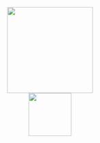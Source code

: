 <div id="header" align="center">
  <img src="https://media.giphy.com/media/cmCEsJZHYBPels360q/giphy.gif" width="200"/>
</div>
<div id="badges" align="center">
  <img src="https://komarev.com/ghpvc/?username=MariiaGudkova&style=plastic-square&color=orange" alt="" width="100"/>
</di>

